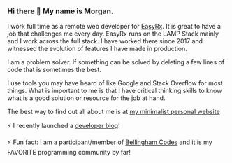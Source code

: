 ### Hi there 👋 My name is Morgan.

I work full time as a remote web developer for [EasyRx](https://easyrxcloud.com). It is great to have a job that challenges me every day. EasyRx runs on the LAMP Stack mainly and I work across the full stack. I have worked there since 2017 and witnessed the evolution of features I have made in production. 
 
I am a problem solver. If something can be solved by deleting a few lines of code that is sometimes the best.

I use tools you may have heard of like Google and Stack Overflow for most things. What is important to me is that I have critical thinking skills to know what is a good solution or resource for the job at hand.

The best way to find out all about me is at [my minimalist personal website](https://morganwebdev.com) 

⚡ I recently launched a [developer blog](https://morganwebdev.org)!

⚡ Fun fact: I am a participant/member of [Bellingham Codes](https://bellingham.codes) and it is my FAVORITE programming community by far!
